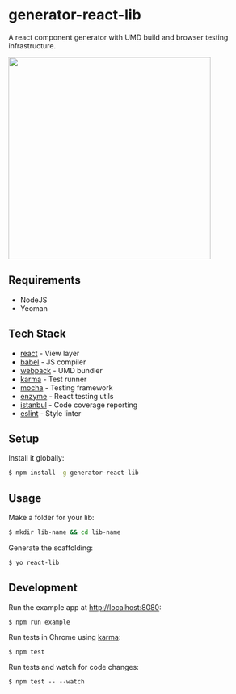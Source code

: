 # generator-react-lib

A react component generator with UMD build and browser testing infrastructure.

<img src='https://www.dropbox.com/s/txxcc9awy2uhx11/generator-react-lib.gif?raw=1' width='400px'>

## Requirements

+ NodeJS
+ Yeoman

## Tech Stack

* [react](https://facebook.github.io/react/) - View layer
* [babel](https://babeljs.io/) - JS compiler
* [webpack](https://webpack.github.io/) - UMD bundler
* [karma](https://github.com/karma-runner/karma) - Test runner
* [mocha](https://mochajs.org/) - Testing framework
* [enzyme](https://github.com/airbnb/enzyme) - React testing utils
* [istanbul](https://github.com/gotwarlost/istanbul) - Code coverage reporting
* [eslint](http://eslint.org/) - Style linter

## Setup

Install it globally:

```sh
$ npm install -g generator-react-lib
```

## Usage

Make a folder for your lib:

```sh
$ mkdir lib-name && cd lib-name
```

Generate the scaffolding:

```sh
$ yo react-lib
```

## Development

Run the example app at [http://localhost:8080](http://localhost:8080):

```
$ npm run example
```

Run tests in Chrome using [karma](https://github.com/karma-runner/karma):

```
$ npm test
```

Run tests and watch for code changes:

```
$ npm test -- --watch
```
